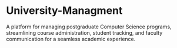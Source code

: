 # University-Managment
A platform for managing postgraduate Computer Science programs, streamlining course administration, student tracking, and faculty communication for a seamless academic experience.
